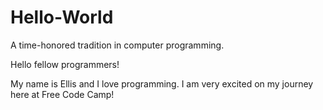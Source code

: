 # Hello-World
A time-honored tradition in computer programming.

Hello fellow programmers!

My name is Ellis and I love programming.
I am very excited on my journey here at Free Code Camp!
